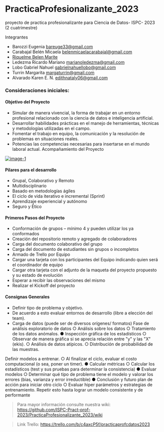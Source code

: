 # PracticaProfesionalizante_2023
proyecto de practica profesionalizante para Ciencia de Datos- ISPC- 2023 (2 cuatrimestre)

Integrantes

- Barozzi	Eugenia	          bareuge33@gmail.com
- Carabajal Belén Micaela	  belenmicaelacarabajal@gmail.com
- [Riquelme Belen Marite](https://github.com/bely092)
- Ledezma	Ricardo Mariano   marianoledezma@gmail.com
- Lobo Gabriel Nahuel	  gabrielnahuellobo@gmail.com
- Turrin Margarita	  margaturrin@gmail.com
- Alvarado Karen E. N.	  edithnataly06@gmail.com

### Consideraciones iniciales:
#### Objetivo del Proyecto 
* Simular de manera vivencial, la forma de trabajar en un entorno
profesional relacionado con la ciencia de datos e inteligencia
artificial.
* Desarrollar habilidades prácticas en el manejo de herramientas,
técnicas y metodologías utilizadas en el campo.
* Fomentar el trabajo en equipo, la comunicación y la resolución de
problemas en situaciones reales.
* Potencias las competencias necesarias para insertarse en el mundo
laboral actual.
Acompañamiento del Proyecto

<a href="https://ibb.co/nDj5DCx"><img src="https://i.ibb.co/64Ff4Bj/image-1.png" alt="image-1" border="0"></a>

#### Pilares para el desarrollo
* Grupal, Colaborativo y Remoto
* Multidisciplinario
* Basado en metodologías ágiles
* El ciclo de vida iterativo e incremental (Sprint)
* Aprendizaje experiencial y autónomo
* Seguro y Ético

#### Primeros Pasos del Proyecto
* Conformación de grupos – mínimo 4 y pueden utilizar los ya conformados
* Creación del repositorio remoto y agregado de colaboradores
* Carga del documento colaborativo del grupo
* Carga del documento de estudiantes sin grupos o incompletos
* Armado de Trello por Equipo
* Cargar una tarjeta con los participantes del Equipo indicando quien será el coordinador de equipo
* Cargar otra tarjeta con el adjunto de la maqueta del proyecto propuesto y su estado de evolución
* Esperar a recibir las observaciones del mismo
* Realizar el Kickoff del proyecto

#### Consignas Generales
* Definir tipo de problema y objetivo.
* De acuerdo a esto evaluar entornos de desarrollo (libre a elección del team).
* Carga de datos (puede ser de diversos orígenes/ formatos)
 Fase de análisis exploratorio de datos
○ Análisis sobre los datos
○ Tratamiento de los datos anómalos.
● Inspección gráfica de los estadísticos
○ Observar de manera gráfica si se aprecia relación entre "y" y las "X" (ekis).
○ Análisis de datos atípicos.
○ Distribución de probabilidad de las muestras.

Definir modelos a entrenar.
○ Al finalizar el ciclo, evaluar el costo computacional (o sea, poner un timer).
● Calcular métricas
○ Calcular los estadísticos (test y sus pruebas para determinar la consistencia)
● Evaluar modelos
○ Determinar qué tipo de problema tiene el modelo y valorar los errores (bias,
varianza y error irreductible)
● Conclusión y futuro plan de acción para iniciar otro ciclo
○ Evaluar hiper parámetros y estrategias de entrenamiento.
Repetir esto hasta lograr un modelo consistente y de performante

>Para mayor información consulte nuestra wiki: https://github.com/ISPC-Pract-prof-2023/PracticaProfesionalizante_2023/wiki

>Link Trello: https://trello.com/b/c4axcP5f/practicaprofcdatos2023
